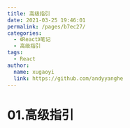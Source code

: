 ```yaml
---
title: 高级指引
date: 2021-03-25 19:46:01
permalink: /pages/b7ec27/
categories: 
  - 《React》笔记
  - 高级指引
tags: 
  - React
author: 
  name: xugaoyi
  link: https://github.com/andyyanghe
---
```

# 01.高级指引
